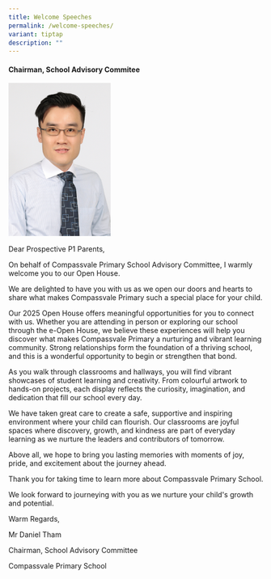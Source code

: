 ```yaml
---
title: Welcome Speeches
permalink: /welcome-speeches/
variant: tiptap
description: ""
---
```

<h4><strong>Chairman, School Advisory Commitee</strong></h4>
<p></p>
<div class="isomer-image-wrapper">
<img style="width: 40%;" height="auto" width="100%" alt="" src="/images/sac2.jpg">
</div>
<p>Dear Prospective P1 Parents,</p>
<p></p>
<p>On behalf of Compassvale Primary School Advisory Committee, I warmly welcome
you to our Open House.</p>
<p>We are delighted to have you with us as we open our doors and hearts to
share what makes Compassvale Primary such a special place for your child.</p>
<p>Our 2025 Open House offers meaningful opportunities for you to connect
with us. Whether you are attending in person or exploring our school through
the e-Open House, we believe these experiences will help you discover what
makes Compassvale Primary a nurturing and vibrant learning community. Strong
relationships form the foundation of a thriving school, and this is a wonderful
opportunity to begin or strengthen that bond.</p>
<p>As you walk through classrooms and hallways, you will find vibrant showcases
of student learning and creativity. From colourful artwork to hands-on
projects, each display reflects the curiosity, imagination, and dedication
that fill our school every day.</p>
<p>We have taken great care to create a safe, supportive and inspiring environment
where your child can flourish. Our classrooms are joyful spaces where discovery,
growth, and kindness are part of everyday learning as we nurture the leaders
and contributors of tomorrow.</p>
<p>Above all, we hope to bring you lasting memories with moments of joy,
pride, and excitement about the journey ahead.</p>
<p>Thank you for taking time to learn more about Compassvale Primary School.</p>
<p>We look forward to journeying with you as we nurture your child's growth
and potential.</p>
<p>Warm Regards,</p>
<p>Mr Daniel Tham</p>
<p>Chairman, School Advisory Committee</p>
<p>Compassvale Primary School</p>
<p></p>
<p></p>